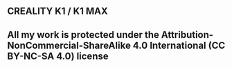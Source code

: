 ## CREALITY K1 / K1 MAX

## All my work is protected under the **Attribution-NonCommercial-ShareAlike 4.0 International (CC BY-NC-SA 4.0)** license
